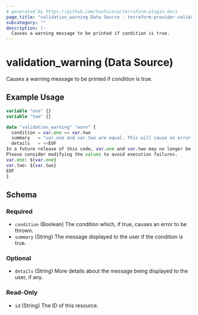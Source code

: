 ```yaml
---
# generated by https://github.com/hashicorp/terraform-plugin-docs
page_title: "validation_warning Data Source - terraform-provider-validation"
subcategory: ""
description: |-
  Causes a warning message to be printed if condition is true.
---
```


# validation_warning (Data Source)

Causes a warning message to be printed if condition is true.

## Example Usage

```terraform
variable "one" {}
variable "two" {}

data "validation_warning" "warn" {
  condition = var.one == var.two
  summary   = "var.one and var.two are equal. This will cause an error in future versions"
  details   = <<EOF
In a future release of this code, var.one and var.two may no longer be equal. 
Please consider modifying the values to avoid execution failures.
var.one: ${var.one}
var.two: ${var.two}
EOF
}
```

<!-- schema generated by tfplugindocs -->
## Schema

### Required

- `condition` (Boolean) The condition which, if true, causes an error to be thrown.
- `summary` (String) The message displayed to the user if the condition is true.

### Optional

- `details` (String) More details about the message being displayed to the user, if any.

### Read-Only

- `id` (String) The ID of this resource.
